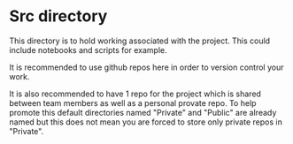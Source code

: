 # Src directory

This directory is to hold working associated with the project. This could include notebooks and scripts for example.

It is recommended to use github repos here in order to version control your work.

It is also recommended to have 1 repo for the project which is shared between team members as well as a personal provate repo. To help promote this default directories named "Private" and "Public" are already named but this does not mean you are forced to store only private repos in "Private".